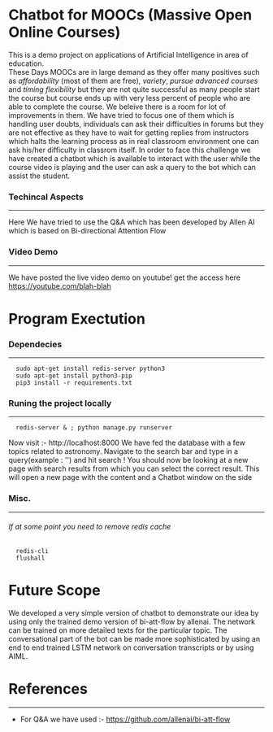 # Chatbot for MOOCs (Massive Open Online Courses)
This is a demo project on applications of Artificial Intelligence in area of education. <br> 
These Days MOOCs are in large demand as they offer many positives such as <i>affordability</i> (most of them are free), <i>variety</i>, <i>pursue advanced courses</i> and <i>timing flexibility</i> but they are not quite successful as many people start the course but course ends up with very less percent of people who are able to complete the course. We beleive there is a room for lot of improvements in them. We have tried to focus one of them which is handling user doubts, individuals can ask their difficulties in forums but they are not effective as they have to wait for getting replies from instructors which halts the learning process as in real classroom environment one can ask his/her difficulty in classrom itself. In order to face this challenge we have created a chatbot which is available to interact with the user while the course video is playing and the user can ask a query to the bot which can assist the student.


### Techincal Aspects
---
Here We have tried to use the Q&A which has been developed by Allen AI which is based on Bi-directional Attention Flow
### Video Demo
---
We have posted the live video demo on youtube! get the access here
https://youtube.com/blah-blah

# Program Exectution
### Dependecies
---
```
  sudo apt-get install redis-server python3
  sudo apt-get install python3-pip
  pip3 install -r requirements.txt
```

### Runing the project locally
---
```
  redis-server & ; python manage.py runserver
```
Now visit :- http://localhost:8000
We have fed the database with a few topics related to astronomy. Navigate to the search bar and type in a query(example : '') and hit search ! You should now be looking at a new page with search results from which you can select the correct result. This will open a new page with the content and a Chatbot window on the side
### Misc.
---
###### If at some point you need to remove redis cache
```
  redis-cli
  flushall
```

# Future Scope
We developed a very simple version of chatbot to demonstrate our idea by using only the trained demo version of bi-att-flow by allenai. The network can be trained on more detailed texts for the particular topic. The conversational part of the bot can be made more sophisticated by using an end to end trained LSTM network on conversation transcripts or by using AIML.

# References
---
* For Q&A we have used :- https://github.com/allenai/bi-att-flow
